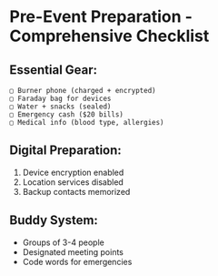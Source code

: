 # Pre-Event Preparation - Comprehensive Checklist

## Essential Gear:
```
▢ Burner phone (charged + encrypted)
▢ Faraday bag for devices
▢ Water + snacks (sealed)
▢ Emergency cash ($20 bills)
▢ Medical info (blood type, allergies)
```

## Digital Preparation:
1. Device encryption enabled
2. Location services disabled
3. Backup contacts memorized

## Buddy System:
- Groups of 3-4 people
- Designated meeting points
- Code words for emergencies
